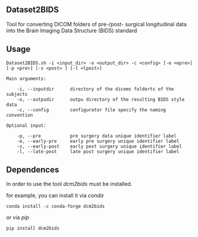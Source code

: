 ## Dataset2BIDS

Tool for converting DICOM folders of pre-/post- surgical longitudinal data into the  Brain Imaging Data Structure (BIDS) standard

## Usage
```
Dataset2BIDS.sh -i <input_dir> -o <output_dir> -c <config> [-e <epre>] [-p <pre>] [-s <post> ] [-l <lpost>]

Main arguments:
    
	-i, --inputdir      directory of the dicoms folderts of the subjects    
	-o, --outpudir      outpu directory of the resulting BIDS style data
	-c, --config 		configurator file specify the naming convention
   
Optional input:

	-p, --pre           pre surgery data unique identifier label 
	-e, --early-pre     early pre surgery unique identifier label
	-s, --early-post    early post surgery unique identifier label     
	-l, --late-post     late post surgery unique identifier label 
```

## Dependences

In order to use the tool _dcm2bids_ must be installed.

for example, you can install it via _conda_


`conda install -c conda-forge dcm2bids`

or via _pip_

`pip install dcm2bids`




